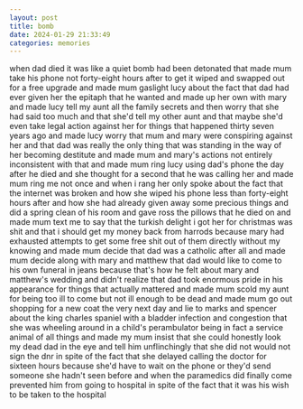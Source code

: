 ```yaml
---
layout: post
title: bomb
date: 2024-01-29 21:33:49
categories: memories
---
```


when dad died it was like a quiet bomb had been detonated that made
mum take his phone not forty-eight hours after to get it wiped and
swapped out for a free upgrade and made mum gaslight lucy about the
fact that dad had ever given her the epitaph that he wanted and made
up her own with mary and made lucy tell my aunt all the family secrets
and then worry that she had said too much and that she'd tell my other
aunt and that maybe she'd even take legal action against her for
things that happened thirty seven years ago and made lucy worry that
mum and mary were conspiring against her and that dad was really the
only thing that was standing in the way of her becoming destitute and
made mum and mary's actions not entirely inconsistent with that and
made mum ring lucy using dad's phone the day after he died and she
thought for a second that he was calling her and made mum ring me not
once and when i rang her only spoke about the fact that the internet
was broken and how she wiped his phone less than forty-eight hours
after and how she had already given away some precious things and did
a spring clean of his room and gave ross the pillows that he died on
and made mum text me to say that the turkish delight i got her for
christmas was shit and that i should get my money back from harrods
because mary had exhausted attempts to get some free shit out of them
directly without my knowing and made mum decide that dad was a
catholic after all and made mum decide along with mary and matthew
that dad would like to come to his own funeral in jeans because that's
how he felt about mary and matthew's wedding and didn't realize that
dad took enormous pride in his appearance for things that actually
mattered and made mum scold my aunt for being too ill to come but not
ill enough to be dead and made mum go out shopping for a new coat the
very next day and lie to marks and spencer about the king charles
spaniel with a bladder infection and congestion that she was wheeling
around in a child's perambulator being in fact a service animal of all
things and made my mum insist that she could honestly look my dead dad
in the eye and tell him unflinchingly that she did not would not sign
the dnr in spite of the fact that she delayed calling the doctor for
sixteen hours because she'd have to wait on the phone or they'd send
someone she hadn't seen before and when the paramedics did finally
come prevented him from going to hospital in spite of the fact that it
was his wish to be taken to the hospital
